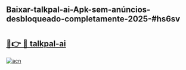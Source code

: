 ## Baixar-talkpal-ai-Apk-sem-anúncios-desbloqueado-completamente-2025-#hs6sv

# <h2><a href="https://ainizakaria.my?title=talkpal-ai&ref=20M">🔗👉 🔴 talkpal-ai</a></h2>

[![acn](https://github.com/user-attachments/assets/0f9c940e-d8b0-45ae-aac7-cd30a18b3e1c)](https://ainizakaria.my?title=talkpal-ai&ref=20M)

